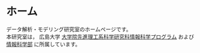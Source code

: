 
# ホーム

データ解析・モデリング研究室のホームページです。  
本研究室は，
広島大学 [大学院先進理工系科学研究科情報科学プログラム](https://www.hiroshima-u.ac.jp/adse/staff/informatics-and-data-science)
および
[情報科学部](https://www.hiroshima-u.ac.jp/ids)
に所属しています。
